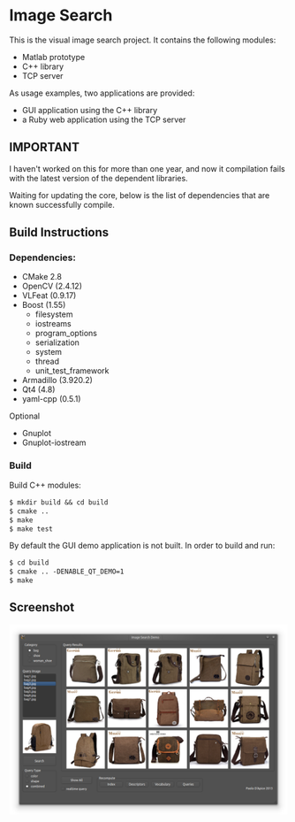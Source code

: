 Image Search
============

This is the visual image search project.
It contains the following modules:

- Matlab prototype
- C++ library
- TCP server

As usage examples, two applications are provided:

- GUI application using the C++ library
- a Ruby web application using the TCP server

IMPORTANT
---------

I haven't worked on this for more than one year, and now it compilation fails
with the latest version of the dependent libraries.

Waiting for updating the core, below is the list of dependencies that are known
successfully compile.

Build Instructions
------------------

### Dependencies:

- CMake 2.8
- OpenCV (2.4.12)
- VLFeat (0.9.17)
- Boost (1.55)
  - filesystem
  - iostreams
  - program_options
  - serialization
  - system
  - thread
  - unit_test_framework
- Armadillo (3.920.2)
- Qt4 (4.8)
- yaml-cpp (0.5.1)

Optional

- Gnuplot
- Gnuplot-iostream

### Build

Build C++ modules:

    $ mkdir build && cd build
    $ cmake ..
    $ make
    $ make test

By default the GUI demo application is not built.
In order to build and run:

    $ cd build
    $ cmake .. -DENABLE_QT_DEMO=1
    $ make

Screenshot
---

![screenshot](screenshot.png)
